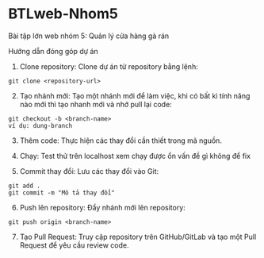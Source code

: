 
# BTLweb-Nhom5
Bài tập lớn web nhóm 5: Quản lý cửa hàng gà rán

Hướng dẫn đóng góp dự án
1. Clone repository: Clone dự án từ repository bằng lệnh:

```
git clone <repository-url>
```


2. Tạo nhánh mới: Tạo một nhánh mới để làm việc, khi có bất kì tính năng nào mới thì tạo nhanh mới và nhớ pull lại code:
```
git checkout -b <branch-name>
ví dụ: dung-branch
```
3. Thêm code: Thực hiện các thay đổi cần thiết trong mã nguồn.

4. Chạy: Test thử trên localhost xem chạy được ổn vấn đề gì không để fix

5. Commit thay đổi: Lưu các thay đổi vào Git:
```
git add .
git commit -m "Mô tả thay đổi"
```
6. Push lên repository: Đẩy nhánh mới lên repository:
```
git push origin <branch-name>
```
7. Tạo Pull Request: Truy cập repository trên GitHub/GitLab và tạo một Pull Request để yêu cầu review code.
